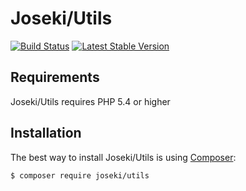 Joseki/Utils
===================

[![Build Status](https://travis-ci.org/Joseki/Utils.svg?branch=master)](https://travis-ci.org/Joseki/Utils)
[![Latest Stable Version](https://poser.pugx.org/joseki/utils/v/stable)](https://packagist.org/packages/joseki/utils)

Requirements
------------

Joseki/Utils requires PHP 5.4 or higher


Installation
------------

The best way to install Joseki/Utils is using  [Composer](http://getcomposer.org/):

```sh
$ composer require joseki/utils
```
